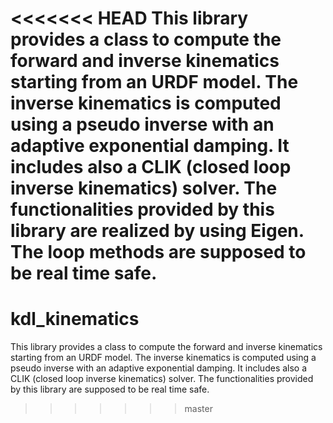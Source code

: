 <<<<<<< HEAD
This library provides a class to compute the forward and inverse kinematics starting from an URDF model. The inverse kinematics is computed using a pseudo inverse with an adaptive exponential damping. It includes also a CLIK (closed loop inverse kinematics) solver. The functionalities provided by this library are realized by using Eigen. The loop methods are supposed to be real time safe.
=======
kdl_kinematics
==============

This library provides a class to compute the forward and inverse kinematics starting from an URDF model. The inverse kinematics is computed
using a pseudo inverse with an adaptive exponential damping.
It includes also a CLIK (closed loop inverse kinematics) solver.
The functionalities provided by this library are supposed to be real time safe.
>>>>>>> master
